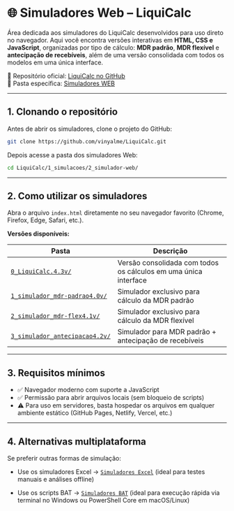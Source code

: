 # 🌐 Simuladores Web – LiquiCalc

Área dedicada aos simuladores do LiquiCalc desenvolvidos para uso direto no navegador. Aqui você encontra versões interativas em **HTML, CSS e JavaScript**, organizadas por tipo de cálculo: **MDR padrão**, **MDR flexível** e **antecipação de recebíveis**, além de uma versão consolidada com todos os modelos em uma única interface.

📂 Repositório oficial: [LiquiCalc no GitHub](https://github.com/vinyalme/LiquiCalc)  
📂 Pasta específica: [Simuladores WEB](https://github.com/vinyalme/LiquiCalc/tree/main/1_simuladores/2_simulador_web)

---

## 1. Clonando o repositório

Antes de abrir os simuladores, clone o projeto do GitHub:

```bash
git clone https://github.com/vinyalme/LiquiCalc.git
```

Depois acesse a pasta dos simuladores Web:

```bash
cd LiquiCalc/1_simulacoes/2_simulador-web/
```

---

## 2. Como utilizar os simuladores

Abra o arquivo `index.html` diretamente no seu navegador favorito (Chrome, Firefox, Edge, Safari, etc.).

**Versões disponíveis:**

| Pasta                                                                                                                                       | Descrição                                                       |
|---------------------------------------------------------------------------------------------------------------------------------------------|-----------------------------------------------------------------|
| [`0_LiquiCalc.4.3v/`](https://github.com/vinyalme/LiquiCalc/tree/main/1_simuladores/2_simulador_web/0_LiquiCalc.4.3v)                       | Versão consolidada com todos os cálculos em uma única interface |
| [`1_simulador_mdr-padrao4.0v/`](https://github.com/vinyalme/LiquiCalc/tree/main/1_simuladores/2_simulador_web/1_simulador_mdr-padrao4.0v)   | Simulador exclusivo para cálculo da MDR padrão                  |
| [`2_simulador_mdr-flex4.1v/`](https://github.com/vinyalme/LiquiCalc/tree/main/1_simuladores/2_simulador_web/2_simulador_mdr-flex4.1v)       | Simulador exclusivo para cálculo da MDR flexível                |
| [`3_simulador_antecipacao4.2v/`](https://github.com/vinyalme/LiquiCalc/tree/main/1_simuladores/2_simulador_web/3_simulador_antecipacao4.2v) | Simulador para MDR padrão + antecipação de recebíveis           |

---

## 3. Requisitos mínimos

- ✅ Navegador moderno com suporte a JavaScript
- ✅ Permissão para abrir arquivos locais (sem bloqueio de scripts)
- ⚠️ Para uso em servidores, basta hospedar os arquivos em qualquer ambiente estático (GitHub Pages, Netlify, Vercel, etc.)

---

## 4. Alternativas multiplataforma

Se preferir outras formas de simulação:

- Use os simuladores Excel → [`Simuladores Excel`](https://github.com/vinyalme/LiquiCalc/tree/main/1_simuladores/0_excel) (ideal para testes manuais e análises offline)
  
- Use os scripts BAT → [`Simuladores BAT`](https://github.com/vinyalme/LiquiCalc/tree/main/1_simuladores/1_simulador_bat) (ideal para execução rápida via terminal no Windows ou PowerShell Core em macOS/Linux)
  
